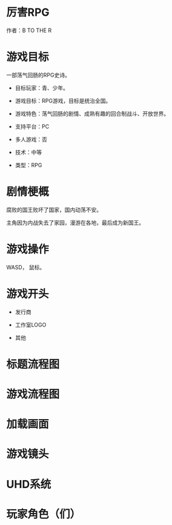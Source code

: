 # 厉害RPG

作者：B TO THE R



# 游戏目标

一部荡气回肠的RPG史诗。

- 目标玩家：青、少年。

- 游戏目标：RPG游戏，目标是统治全国。

- 游戏特色：荡气回肠的剧情、成熟有趣的回合制战斗、开放世界。



- 支持平台：PC

- 多人游戏：否

- 技术：中等

- 类型：RPG



# 剧情梗概

腐败的国王败坏了国家，国内动荡不安。

主角因为内战失去了家园，漫游在各地，最后成为新国王。



# 游戏操作

WASD， 鼠标。



# 游戏开头

- 发行商

- 工作室LOGO

- 其他



# 标题流程图

# 游戏流程图

# 加载画面

# 游戏镜头

# UHD系统

# 玩家角色（们）




